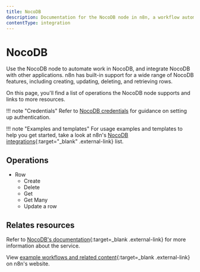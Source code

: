 ```yaml
---
title: NocoDB
description: Documentation for the NocoDB node in n8n, a workflow automation platform. Includes details of operations and configuration, and links to examples and credentials information.
contentType: integration
---
```


# NocoDB

Use the NocoDB node to automate work in NocoDB, and integrate NocoDB with other applications. n8n has built-in support for a wide range of NocoDB features, including creating, updating, deleting, and retrieving rows. 

On this page, you'll find a list of operations the NocoDB node supports and links to more resources.

!!! note "Credentials"
    Refer to [NocoDB credentials](/integrations/builtin/credentials/nocodb/) for guidance on setting up authentication. 

!!! note "Examples and templates"
    For usage examples and templates to help you get started, take a look at n8n's [NocoDB integrations](https://n8n.io/integrations/nocodb/){:target="_blank" .external-link} list.


## Operations

* Row
    * Create
    * Delete
    * Get
    * Get Many
    * Update a row

## Relates resources

Refer to [NocoDB's documentation](https://docs.nocodb.com/){:target=_blank .external-link} for more information about the service.

View [example workflows and related content](https://n8n.io/integrations/nocodb/){:target=_blank .external-link} on n8n's website.


